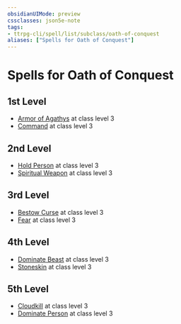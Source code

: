 ```yaml
---
obsidianUIMode: preview
cssclasses: json5e-note
tags:
- ttrpg-cli/spell/list/subclass/oath-of-conquest
aliases: ["Spells for Oath of Conquest"]
---
```

# Spells for Oath of Conquest

## 1st Level

- [Armor of Agathys](3-Mechanics/CLI/spells/armor-of-agathys.md "PHB") at class level 3
- [Command](3-Mechanics/CLI/spells/command.md "PHB") at class level 3

## 2nd Level

- [Hold Person](3-Mechanics/CLI/spells/hold-person.md "PHB") at class level 3
- [Spiritual Weapon](3-Mechanics/CLI/spells/spiritual-weapon.md "PHB") at class level 3

## 3rd Level

- [Bestow Curse](3-Mechanics/CLI/spells/bestow-curse.md "PHB") at class level 3
- [Fear](3-Mechanics/CLI/spells/fear.md "PHB") at class level 3

## 4th Level

- [Dominate Beast](3-Mechanics/CLI/spells/dominate-beast.md "PHB") at class level 3
- [Stoneskin](3-Mechanics/CLI/spells/stoneskin.md "PHB") at class level 3

## 5th Level

- [Cloudkill](3-Mechanics/CLI/spells/cloudkill.md "PHB") at class level 3
- [Dominate Person](3-Mechanics/CLI/spells/dominate-person.md "PHB") at class level 3